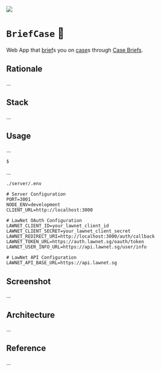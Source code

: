 [![](https://img.shields.io/badge/briefcase_1.0.0-passing-dark_green)](https://github.com/gongahkia/briefcase/releases/tag/1.0.0) 

# `BriefCase` 💼

Web App that [brief](https://dictionary.cambridge.org/dictionary/english/brief)s you on [case](https://www.law.cornell.edu/wex/case)s through [Case Briefs](https://law.syracuse.edu/wp-content/uploads/Case-Briefing.pdf).

## Rationale

...

## Stack

...

## Usage

...

```console
$ 
```

...

`./server/.env`

```env
# Server Configuration
PORT=3001
NODE_ENV=development
CLIENT_URL=http://localhost:3000

# LawNet OAuth Configuration
LAWNET_CLIENT_ID=your_lawnet_client_id
LAWNET_CLIENT_SECRET=your_lawnet_client_secret
LAWNET_REDIRECT_URI=http://localhost:3000/auth/callback
LAWNET_TOKEN_URL=https://auth.lawnet.sg/oauth/token
LAWNET_USER_INFO_URL=https://api.lawnet.sg/user/info

# LawNet API Configuration
LAWNET_API_BASE_URL=https://api.lawnet.sg
```

## Screenshot

...

## Architecture

...

## Reference

...
